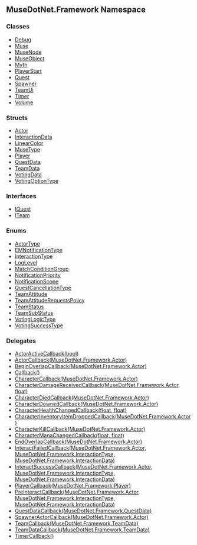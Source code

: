 ## MuseDotNet.Framework Namespace
### Classes
- [Debug](./Debug.md 'MuseDotNet.Framework.Debug')
- [Muse](./Muse.md 'MuseDotNet.Framework.Muse')
- [MuseNode](./MuseNode.md 'MuseDotNet.Framework.MuseNode')
- [MuseObject](./MuseObject.md 'MuseDotNet.Framework.MuseObject')
- [Myth](./Myth.md 'MuseDotNet.Framework.Myth')
- [PlayerStart](./PlayerStart.md 'MuseDotNet.Framework.PlayerStart')
- [Quest](./Quest.md 'MuseDotNet.Framework.Quest')
- [Spawner](./Spawner.md 'MuseDotNet.Framework.Spawner')
- [TeamUi](./TeamUi.md 'MuseDotNet.Framework.TeamUi')
- [Timer](./Timer.md 'MuseDotNet.Framework.Timer')
- [Volume](./Volume.md 'MuseDotNet.Framework.Volume')
### Structs
- [Actor](./Actor.md 'MuseDotNet.Framework.Actor')
- [InteractionData](./InteractionData.md 'MuseDotNet.Framework.InteractionData')
- [LinearColor](./LinearColor.md 'MuseDotNet.Framework.LinearColor')
- [MuseType](./MuseType.md 'MuseDotNet.Framework.MuseType')
- [Player](./Player.md 'MuseDotNet.Framework.Player')
- [QuestData](./QuestData.md 'MuseDotNet.Framework.QuestData')
- [TeamData](./TeamData.md 'MuseDotNet.Framework.TeamData')
- [VotingData](./VotingData.md 'MuseDotNet.Framework.VotingData')
- [VotingOptionType](./VotingOptionType.md 'MuseDotNet.Framework.VotingOptionType')
### Interfaces
- [IQuest](./IQuest.md 'MuseDotNet.Framework.IQuest')
- [ITeam](./ITeam.md 'MuseDotNet.Framework.ITeam')
### Enums
- [ActorType](./ActorType.md 'MuseDotNet.Framework.ActorType')
- [EMNotificationType](./EMNotificationType.md 'MuseDotNet.Framework.EMNotificationType')
- [InteractionType](./InteractionType.md 'MuseDotNet.Framework.InteractionType')
- [LogLevel](./LogLevel.md 'MuseDotNet.Framework.LogLevel')
- [MatchConditionGroup](./MatchConditionGroup.md 'MuseDotNet.Framework.MatchConditionGroup')
- [NotificationPriority](./NotificationPriority.md 'MuseDotNet.Framework.NotificationPriority')
- [NotificationScope](./NotificationScope.md 'MuseDotNet.Framework.NotificationScope')
- [QuestCancellationType](./QuestCancellationType.md 'MuseDotNet.Framework.QuestCancellationType')
- [TeamAttitude](./TeamAttitude.md 'MuseDotNet.Framework.TeamAttitude')
- [TeamAttitudeRequestsPolicy](./TeamAttitudeRequestsPolicy.md 'MuseDotNet.Framework.TeamAttitudeRequestsPolicy')
- [TeamStatus](./TeamStatus.md 'MuseDotNet.Framework.TeamStatus')
- [TeamSubStatus](./TeamSubStatus.md 'MuseDotNet.Framework.TeamSubStatus')
- [VotingLogicType](./VotingLogicType.md 'MuseDotNet.Framework.VotingLogicType')
- [VotingSuccessType](./VotingSuccessType.md 'MuseDotNet.Framework.VotingSuccessType')
### Delegates
- [ActorActiveCallback(bool)](./ActorActiveCallback(bool).md 'MuseDotNet.Framework.ActorActiveCallback(bool)')
- [ActorCallback(MuseDotNet.Framework.Actor)](./ActorCallback(Actor).md 'MuseDotNet.Framework.ActorCallback(MuseDotNet.Framework.Actor)')
- [BeginOverlapCallback(MuseDotNet.Framework.Actor)](./BeginOverlapCallback(Actor).md 'MuseDotNet.Framework.BeginOverlapCallback(MuseDotNet.Framework.Actor)')
- [Callback()](./Callback().md 'MuseDotNet.Framework.Callback()')
- [CharacterCallback(MuseDotNet.Framework.Actor)](./CharacterCallback(Actor).md 'MuseDotNet.Framework.CharacterCallback(MuseDotNet.Framework.Actor)')
- [CharacterDamageReceivedCallback(MuseDotNet.Framework.Actor, float)](./CharacterDamageReceivedCallback(Actor_float).md 'MuseDotNet.Framework.CharacterDamageReceivedCallback(MuseDotNet.Framework.Actor, float)')
- [CharacterDiedCallback(MuseDotNet.Framework.Actor)](./CharacterDiedCallback(Actor).md 'MuseDotNet.Framework.CharacterDiedCallback(MuseDotNet.Framework.Actor)')
- [CharacterDownedCallback(MuseDotNet.Framework.Actor)](./CharacterDownedCallback(Actor).md 'MuseDotNet.Framework.CharacterDownedCallback(MuseDotNet.Framework.Actor)')
- [CharacterHealthChangedCallback(float, float)](./CharacterHealthChangedCallback(float_float).md 'MuseDotNet.Framework.CharacterHealthChangedCallback(float, float)')
- [CharacterInventoryItemDroppedCallback(MuseDotNet.Framework.Actor)](./CharacterInventoryItemDroppedCallback(Actor).md 'MuseDotNet.Framework.CharacterInventoryItemDroppedCallback(MuseDotNet.Framework.Actor)')
- [CharacterKillCallback(MuseDotNet.Framework.Actor)](./CharacterKillCallback(Actor).md 'MuseDotNet.Framework.CharacterKillCallback(MuseDotNet.Framework.Actor)')
- [CharacterManaChangedCallback(float, float)](./CharacterManaChangedCallback(float_float).md 'MuseDotNet.Framework.CharacterManaChangedCallback(float, float)')
- [EndOverlapCallback(MuseDotNet.Framework.Actor)](./EndOverlapCallback(Actor).md 'MuseDotNet.Framework.EndOverlapCallback(MuseDotNet.Framework.Actor)')
- [InteractFailedCallback(MuseDotNet.Framework.Actor, MuseDotNet.Framework.InteractionType, MuseDotNet.Framework.InteractionData)](./InteractFailedCallback(Actor_InteractionType_InteractionData).md 'MuseDotNet.Framework.InteractFailedCallback(MuseDotNet.Framework.Actor, MuseDotNet.Framework.InteractionType, MuseDotNet.Framework.InteractionData)')
- [InteractSuccessCallback(MuseDotNet.Framework.Actor, MuseDotNet.Framework.InteractionType, MuseDotNet.Framework.InteractionData)](./InteractSuccessCallback(Actor_InteractionType_InteractionData).md 'MuseDotNet.Framework.InteractSuccessCallback(MuseDotNet.Framework.Actor, MuseDotNet.Framework.InteractionType, MuseDotNet.Framework.InteractionData)')
- [PlayerCallback(MuseDotNet.Framework.Player)](./PlayerCallback(Player).md 'MuseDotNet.Framework.PlayerCallback(MuseDotNet.Framework.Player)')
- [PreInteractCallback(MuseDotNet.Framework.Actor, MuseDotNet.Framework.InteractionType, MuseDotNet.Framework.InteractionData)](./PreInteractCallback(Actor_InteractionType_InteractionData).md 'MuseDotNet.Framework.PreInteractCallback(MuseDotNet.Framework.Actor, MuseDotNet.Framework.InteractionType, MuseDotNet.Framework.InteractionData)')
- [QuestDataCallback(MuseDotNet.Framework.QuestData)](./QuestDataCallback(QuestData).md 'MuseDotNet.Framework.QuestDataCallback(MuseDotNet.Framework.QuestData)')
- [SpawnerActorCallback(MuseDotNet.Framework.Actor)](./SpawnerActorCallback(Actor).md 'MuseDotNet.Framework.SpawnerActorCallback(MuseDotNet.Framework.Actor)')
- [TeamCallback(MuseDotNet.Framework.TeamData)](./TeamCallback(TeamData).md 'MuseDotNet.Framework.TeamCallback(MuseDotNet.Framework.TeamData)')
- [TeamDataCallback(MuseDotNet.Framework.TeamData)](./TeamDataCallback(TeamData).md 'MuseDotNet.Framework.TeamDataCallback(MuseDotNet.Framework.TeamData)')
- [TimerCallback()](./TimerCallback().md 'MuseDotNet.Framework.TimerCallback()')
